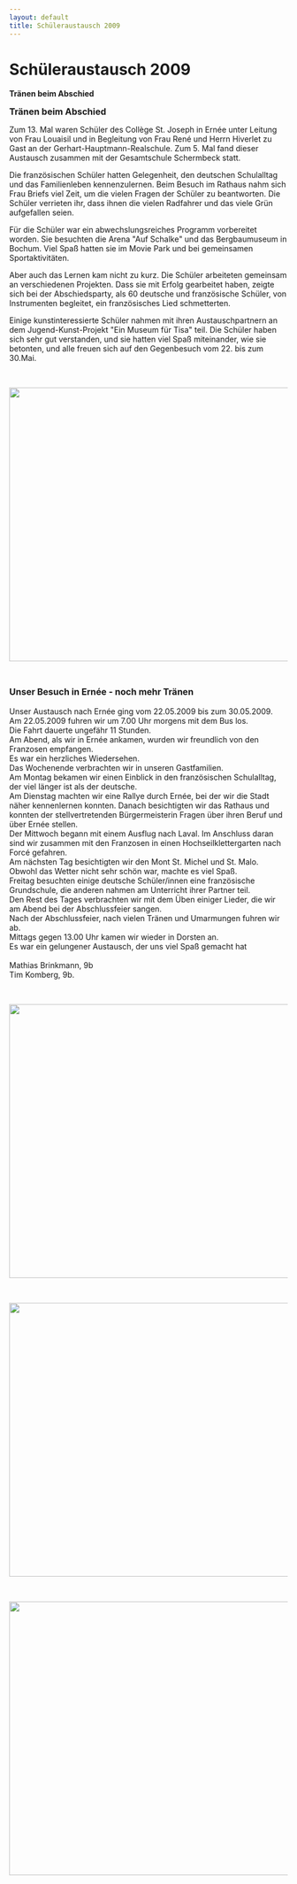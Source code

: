 ```yaml
---
layout: default
title: Schüleraustausch 2009
---
```


# Schüleraustausch 2009

**Tränen beim Abschied**

<font size="3"><b>Tränen beim Abschied</b></font>
</p>
<p>
Zum 13. Mal waren Schüler des Collège St. Joseph in Ernée unter Leitung von Frau Louaisil und in Begleitung von Frau René und Herrn Hiverlet zu Gast an der Gerhart-Hauptmann-Realschule. Zum 5. Mal fand dieser Austausch zusammen mit der Gesamtschule Schermbeck statt.
</p>
<p>
Die französischen Schüler hatten Gelegenheit, den deutschen Schulalltag und das Familienleben kennenzulernen. Beim Besuch im Rathaus nahm sich Frau Briefs viel Zeit, um die vielen Fragen der Schüler zu beantworten. Die Schüler verrieten ihr, dass ihnen die vielen Radfahrer und das viele Grün aufgefallen seien.
</p>
<p>
Für die Schüler war ein abwechslungsreiches Programm vorbereitet worden. Sie besuchten die Arena "Auf Schalke" und das Bergbaumuseum in Bochum. Viel Spaß hatten sie im Movie Park und bei gemeinsamen Sportaktivitäten. 
</p>
<p>
Aber auch das Lernen kam nicht zu kurz. Die Schüler arbeiteten gemeinsam an verschiedenen Projekten. Dass sie mit Erfolg gearbeitet haben, zeigte sich bei der Abschiedsparty, als 60 deutsche und französische Schüler, von Instrumenten begleitet, ein französisches Lied schmetterten. 
</p>
<p>
Einige kunstinteressierte Schüler nahmen mit ihren Austauschpartnern an dem Jugend-Kunst-Projekt "Ein Museum für Tisa" teil. Die Schüler haben sich sehr gut verstanden, und sie hatten viel Spaß miteinander, wie sie betonten, und alle freuen sich auf den Gegenbesuch vom 22. bis zum 30.Mai.&nbsp;
</p>
<p>
&nbsp;
</p>
<p>
<img src="./Schüleraustausch 2009_files/Frankreich_2009.jpg" height="495" width="660">
</p>
<p>
&nbsp;
</p>
<p>
<font size="3"><b>Unser Besuch in Ernée - noch mehr Tränen</b></font><br>
<br>
Unser Austausch nach Ernée ging vom 22.05.2009 bis zum 30.05.2009.<br>
Am 22.05.2009 fuhren wir um 7.00 Uhr morgens mit dem Bus los. <br>
Die Fahrt dauerte ungefähr 11 Stunden.<br>
Am Abend, als wir in Ernée ankamen, wurden wir freundlich von den Franzosen empfangen.<br>
Es war ein herzliches Wiedersehen.<br>
Das Wochenende verbrachten wir in unseren Gastfamilien.<br>
Am Montag bekamen wir einen Einblick in den französischen Schulalltag, der viel länger ist als der deutsche.<br>
Am Dienstag machten wir eine Rallye durch Ernée, bei der wir die Stadt näher kennenlernen konnten. Danach besichtigten wir das Rathaus und konnten der stellvertretenden Bürgermeisterin Fragen über ihren Beruf und über Ernée stellen.<br>
Der Mittwoch begann mit einem Ausflug nach Laval. Im Anschluss daran sind wir zusammen mit den Franzosen in einen Hochseilklettergarten nach Forcé gefahren.<br>
Am nächsten Tag besichtigten wir den Mont St. Michel und St. Malo. Obwohl das Wetter nicht sehr schön war, machte es viel Spaß.<br>
Freitag besuchten einige deutsche Schüler/innen eine französische Grundschule, die anderen nahmen am Unterricht ihrer Partner teil.<br>
Den Rest des Tages verbrachten wir mit dem Üben einiger Lieder, die wir am Abend bei der Abschlussfeier sangen.<br>
Nach der Abschlussfeier, nach vielen Tränen und Umarmungen fuhren wir ab.<br>
Mittags gegen 13.00 Uhr kamen wir wieder in Dorsten an.<br>
Es war ein gelungener Austausch, der uns viel Spaß gemacht hat<br>
<br>
Mathias Brinkmann, 9b<br>
Tim Komberg, 9b. 
</p>
<p>
&nbsp;
</p>
<p>
<img src="./Schüleraustausch 2009_files/Ernee_2009_MontStMichel.jpg" height="495" width="660">
</p>
<p>
&nbsp;
</p>
<p>
<img src="./Schüleraustausch 2009_files/Ernee_2009_Laval.jpg" height="495" width="660">
</p>
<p>
&nbsp;
</p>
<p>
<img src="./Schüleraustausch 2009_files/Ernee_2009_Abschlussfeier.jpg" height="495" width="660">
</p>
<p>
&nbsp;
</p>
<p>
&nbsp;
</p>
<p>
&nbsp;
</p>
 
